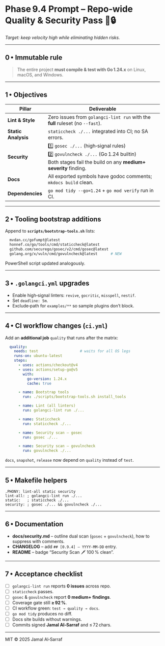 <!--
AI-Chat-CLI • Codex Prompt
Phase 9.4 – Quality Sweep & Enhanced Security Scan (Go 1.24-pinned)
Save this file as docs/codex/phase-9_4-quality-security.md
Author: Jamal Al-Sarraf <jalsarraf0@gmail.com>
-->

# Phase 9.4 Prompt – **Repo‑wide Quality & Security Pass** 🦩🔒
_Target: keep velocity high while eliminating hidden risks._

---

## 0 • Immutable rule
> The entire project **must compile & test with Go 1.24.x** on Linux, macOS, and Windows.

---

## 1 • Objectives

| Pillar | Deliverable |
|--------|-------------|
| **Lint & Style** | Zero issues from `golangci-lint run` with the **full** ruleset (no `--fast`). |
| **Static Analysis** | `staticcheck ./...` integrated into CI; no SA errors. |
| **Security** | 1️⃣ `gosec ./...` (high‑signal rules)<br>2️⃣ `govulncheck ./...` (Go 1.24 builtin)<br>Both stages fail the build on any **medium+ severity** finding. |
| **Docs** | All exported symbols have godoc comments; `mkdocs build` clean. |
| **Dependencies** | `go mod tidy --go=1.24` + `go mod verify` run in CI. |

---

## 2 • Tooling bootstrap additions

Append to **`scripts/bootstrap-tools.sh`** lists:

```bash
  mvdan.cc/gofumpt@latest
  honnef.co/go/tools/cmd/staticcheck@latest
  github.com/securego/gosec/v2/cmd/gosec@latest
  golang.org/x/vuln/cmd/govulncheck@latest      # NEW
```

PowerShell script updated analogously.

---

## 3 • `.golangci.yml` upgrades

* Enable high‑signal linters: `revive`, `gocritic`, `misspell`, `nestif`.
* Set `deadline: 5m`.
* Exclude‑path for `examples/**` so sample plugins don’t block.

---

## 4 • CI workflow changes (`ci.yml`)

Add an **additional job** `quality` that runs after the matrix:

```yaml
  quality:
    needs: test                   # waits for all OS legs
    runs-on: ubuntu-latest
    steps:
      - uses: actions/checkout@v4
      - uses: actions/setup-go@v5
        with:
          go-version: 1.24.x
          cache: true

      - name: Bootstrap tools
        run: ./scripts/bootstrap-tools.sh install_tools

      - name: Lint (all linters)
        run: golangci-lint run ./...

      - name: Staticcheck
        run: staticcheck ./...

      - name: Security scan – gosec
        run: gosec ./...

      - name: Security scan – govulncheck
        run: govulncheck ./...
```

`docs`, `snapshot`, `release` now depend on `quality` instead of `test`.

---

## 5 • Makefile helpers

```make
.PHONY: lint-all static security
lint-all: ; golangci-lint run ./...
static:   ; staticcheck ./...
security: ; gosec ./... && govulncheck ./...
```

---

## 6 • Documentation

* **docs/security.md** – outline dual scan (`gosec` + `govulncheck`), how to suppress with comments.
* **CHANGELOG** – add `## [0.9.4] – YYYY‑MM‑DD` entry.
* **README** – badge “Security Scan 🗡️ 100 % clean”.

---

## 7 • Acceptance checklist

- [ ] `golangci-lint run` reports **0 issues** across repo.
- [ ] `staticcheck` passes.
- [ ] `gosec` & `govulncheck` report **0 medium+ findings**.
- [ ] Coverage gate still **≥ 92 %**.
- [ ] CI workflow green: `test → quality → docs`.
- [ ] `go mod tidy` produces no diff.
- [ ] Docs site builds without warnings.
- [ ] Commits signed **Jamal Al‑Sarraf** and ≤ 72 chars.

---

MIT © 2025 Jamal Al‑Sarraf
